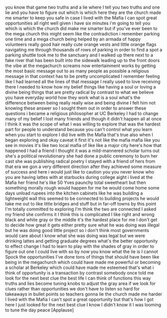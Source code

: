 
you know that game two truths and a lie
where I tell you two truths and one lie
and you have to figure out which is
which here they are the church made me
smarter to keep you safe in case I lived
with the Mafia I can spot great
opportunities all right well given i
have six minutes i&#39;m going to tell you
which is which the church did make me
smarter but if you&#39;ve ever been to the
mega church this might seem like the
contradiction i remember parking one
time and a mega church being helped by
an armada of happy volunteers really
good hair really cute orange vests and
little orange flags navigating me
through thousands of rows of parking in
order to find a spot a parking shuttle
took me to the sanctuary and I walked up
there next to a fake river that has been
built into the sidewalk leading up to
the front doors the vibe at the
megachurch screams now entertainment
works by getting the most basic message
out to as many people as possible a
religious message in that context has to
be pretty uncomplicated I remember
feeling like I had learned all the lines
of that message I really used to love
receiving there I needed to know how my
belief things like having a soul or
loving a divine being things that are
pretty radical by contrast to what we
believe you have everyday world how they
work what is a soul what&#39;s the
difference between being really really
wise and being divine
I felt him not knowing these answer so I
sought them out in order to answer these
questions i became a religious
philosopher at UC Berkeley I had to
change many of my belief I lost many
friends and though it didn&#39;t happen all
at once I think it was the scope of what
I was willing to explore that was the
hardest part for people to understand
because you can&#39;t control what you learn
when you start to explore I did live
with the Mafia that&#39;s true also when I
began exploring and okay caveat it first
it&#39;s not like the mafia mafia like you
see in movies it&#39;s like two local mafia
of like like a major city here&#39;s how
that happened I had a friend I thought
it was a mild-mannered scholar turns out
she&#39;s a political revolutionary she had
done a public ceremony to burn her cast
she was publishing radical poetry I
stayed with a friend of hers from that
era we gon a very different direction
after they achieved some measure of
success and here i would just like to
caution you you never know who you are
having lattes with at starbucks during
college aight i lived at the Mafia her
friend he&#39;s like 50 Yves paunchy total
sweetheart but then something morally
rough would happen for me he would come
home some days unload rupees into the
kitchen cabinets like he was building a
lightweight wall this seemed to be
connected to building projects he would
take me out to like little bridges and
stuff but in far-off towns by this point
I&#39;m totally committed to exploring I&#39;m
think the two are connected I asked my
friend she confirms it I think this is
complicated I like right and wrong black
and white gray or the middle it&#39;s the
hardest place for me
I don&#39;t get to decide how great it gets
either pretty sure what he was doing was
illegal but he was doing good little
project so i don&#39;t think most
governments would care about I know what
she was doing was legal but we were
drinking lattes and getting graduate
degrees what&#39;s the better opportunity to
effect change I had to learn to play
with the shades of gray in order to
figure out one I could live with so by
now you know what the lie is I cannot
Spock the opportunities I&#39;ve done tons
of things that should have been like
being in the megachurch which could have
made me powerful or becoming a scholar
at Berkeley which could have made me
esteemed that&#39;s what i think of
opportunity is a transaction by contrast
somebody once told me look for the next
best clue the best life I can think of
functions this way truths and lies
become tuning knobs to adjust the gray
area if we look for clues rather than
opportunities we don&#39;t have to listen so
hard for takeaways in bullet points so
teachers gonna lie the church made me
harder I lived with the Mafia I can&#39;t
spot a great opportunity but that&#39;s how
I got here I just looked for the next
best clue I know I didn&#39;t know it I was
looming to tune the day peace
[Applause]
